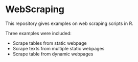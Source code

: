 # WebScraping
This repository gives examples on web scraping scripts in R. 

Three examples were included: 
- Scrape tables from static webpage
- Scrape texts from multiple static webpages
- Scrape table from dynamic webpages  
